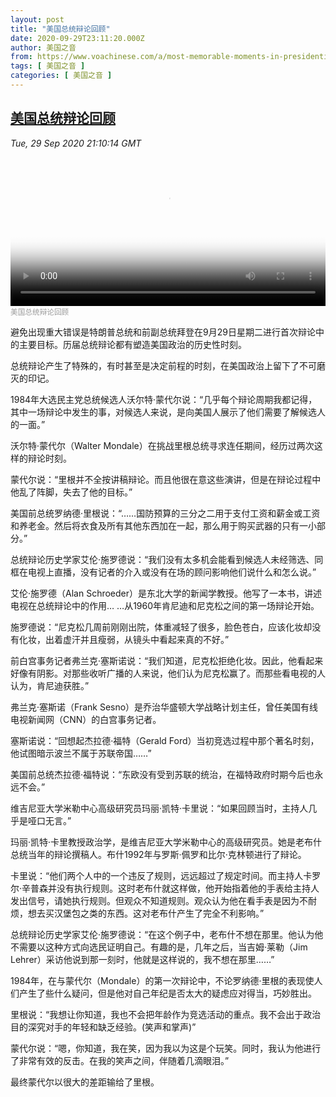 ```yaml
---
layout: post
title: "美国总统辩论回顾"
date: 2020-09-29T23:11:20.000Z
author: 美国之音
from: https://www.voachinese.com/a/most-memorable-moments-in-presidential-debates-20200929/5602473.html
tags: [ 美国之音 ]
categories: [ 美国之音 ]
---
```

<!--1601421080000-->
[美国总统辩论回顾](https://www.voachinese.com/a/most-memorable-moments-in-presidential-debates-20200929/5602473.html)
------

<div>
<div><i>Tue, 29 Sep 2020 21:10:14 GMT</i></div><video poster="https://images.weserv.nl?url=gdb.voanews.com/edda61cf-409b-493e-92ff-69bacae86930_tv_r1_s_w900.jpg" src="https://av.voanews.com/Videoroot/Pangeavideo/2020/09/e/ed/edda61cf-409b-493e-92ff-69bacae86930_240p.mp4" style="width:100%" controls></video><div><small style="color: #999;">美国总统辩论回顾</small></div><p>避免出现重大错误是特朗普总统和前副总统拜登在9月29日星期二进行首次辩论中的主要目标。历届总统辩论都有塑造美国政治的历史性时刻。</p><p>总统辩论产生了特殊的，有时甚至是决定前程的时刻，在美国政治上留下了不可磨灭的印记。</p><p>1984年大选民主党总统候选人沃尔特·蒙代尔说：“几乎每个辩论周期我都记得，其中一场辩论中发生的事，对候选人来说，是向美国人展示了他们需要了解候选人的一面。”</p><p>沃尔特·蒙代尔（Walter Mondale）在挑战里根总统寻求连任期间，经历过两次这样的辩论时刻。</p><p>蒙代尔说：“里根并不全按讲稿辩论。而且他很在意这些演讲，但是在辩论过程中他乱了阵脚，失去了他的目标。”</p><p>美国前总统罗纳德·里根说：“……国防预算的三分之二用于支付工资和薪金或工资和养老金。然后将衣食及所有其他东西加在一起，那么用于购买武器的只有一小部分。”</p><p>总统辩论历史学家艾伦·施罗德说：“我们没有太多机会能看到候选人未经筛选、同框在电视上直播，没有记者的介入或没有在场的顾问影响他们说什么和怎么说。”</p><p>艾伦·施罗德（Alan Schroeder）是东北大学的新闻学教授。他写了一本书，讲述电视在总统辩论中的作用… …从1960年肯尼迪和尼克松之间的第一场辩论开始。</p><p>施罗德说：“尼克松几周前刚刚出院，体重减轻了很多，脸色苍白，应该化妆却没有化妆，出着虚汗并且瘦弱，从镜头中看起来真的不好。”</p><p>前白宫事务记者弗兰克·塞斯诺说：“我们知道，尼克松拒绝化妆。因此，他看起来好像有阴影。对那些收听广播的人来说，他们认为尼克松赢了。而那些看电视的人认为，肯尼迪获胜。”</p><p>弗兰克·塞斯诺（Frank Sesno）是乔治华盛顿大学战略计划主任，曾任美国有线电视新闻网（CNN）的白宫事务记者。</p><p>塞斯诺说：“回想起杰拉德·福特（Gerald Ford）当初竞选过程中那个著名时刻，他试图暗示波兰不属于苏联帝国……”</p><p>美国前总统杰拉德·福特说：“东欧没有受到苏联的统治，在福特政府时期今后也永远不会。”</p><p>维吉尼亚大学米勒中心高级研究员玛丽·凯特·卡里说：“如果回顾当时，主持人几乎是哑口无言。”</p><p>玛丽·凯特·卡里教授政治学，是维吉尼亚大学米勒中心的高级研究员。她是老布什总统当年的辩论撰稿人。布什1992年与罗斯·佩罗和比尔·克林顿进行了辩论。</p><p>卡里说：“他们两个人中的一个违反了规则，远远超过了规定时间。而主持人卡罗尔·辛普森并没有执行规则。这时老布什就这样做，他开始指着他的手表给主持人发出信号，请她执行规则。但观众不知道规则。观众认为他在看手表是因为不耐烦，想去买汉堡包之类的东西。这对老布什产生了完全不利影响。”</p><p>总统辩论历史学家艾伦·施罗德说：“在这个例子中，老布什不想在那里。他认为他不需要以这种方式向选民证明自己。有趣的是，几年之后，当吉姆·莱勒（Jim Lehrer）采访他说到那一刻时，他就是这样说的，我不想在那里……”</p><p>1984年，在与蒙代尔（Mondale）的第一次辩论中，不论罗纳德·里根的表现使人们产生了些什么疑问，但是他对自己年纪是否太大的疑虑应对得当，巧妙胜出。</p><p>里根说：“我想让你知道，我也不会把年龄作为竞选活动的重点。我不会出于政治目的深究对手的年轻和缺乏经验。(笑声和掌声)”</p><p>蒙代尔说：“嗯，你知道，我在笑，因为我以为这是个玩笑。同时，我认为他进行了非常有效的反击。在我的笑声之间，伴随着几滴眼泪。”</p><p>最终蒙代尔以很大的差距输给了里根。</p>
</div>
